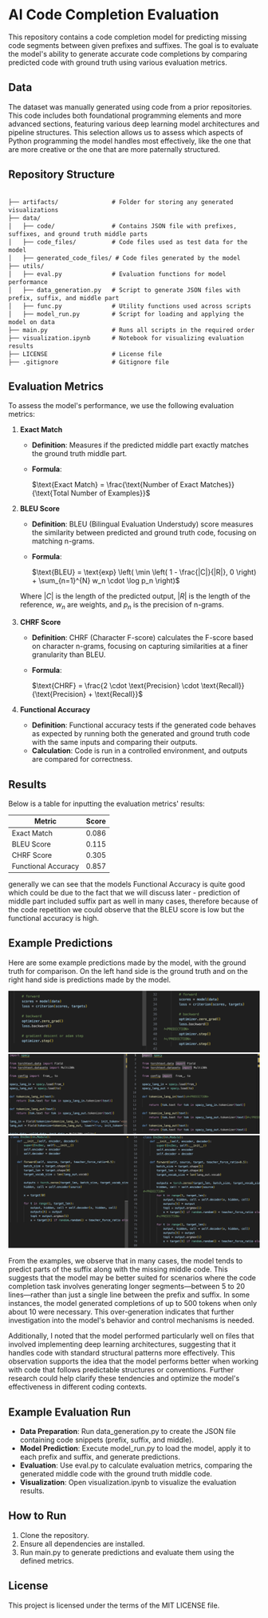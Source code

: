# AI Code Completion Evaluation
This repository contains a code completion model for predicting missing code segments between given prefixes and suffixes. The goal is to evaluate the model's ability to generate accurate code completions by comparing predicted code with ground truth using various evaluation metrics. 

## Data
The dataset was manually generated using code from a prior repositories. This code includes both foundational programming elements and more advanced sections, featuring various deep learning model architectures and pipeline structures. This selection allows us to assess which aspects of Python programming the model handles most effectively, like the one that are more creative or the one that are more paternally structured.

## Repository Structure
```

├── artifacts/               # Folder for storing any generated visualizations
├── data/
│   ├── code/                # Contains JSON file with prefixes, suffixes, and ground truth middle parts
│   ├── code_files/          # Code files used as test data for the model
│   ├── generated_code_files/ # Code files generated by the model
├── utils/
│   ├── eval.py              # Evaluation functions for model performance
│   ├── data_generation.py   # Script to generate JSON files with prefix, suffix, and middle part
│   ├── func.py              # Utility functions used across scripts
│   ├── model_run.py         # Script for loading and applying the model on data
├── main.py                  # Runs all scripts in the required order
├── visualization.ipynb      # Notebook for visualizing evaluation results
├── LICENSE                  # License file
├── .gitignore               # Gitignore file
```
## Evaluation Metrics
To assess the model's performance, we use the following evaluation metrics:

1. **Exact Match**
    - **Definition**: Measures if the predicted middle part exactly matches the ground truth middle part.
    - **Formula**:

        $`\text{Exact Match} = \frac{\text{Number of Exact Matches}}{\text{Total Number of Examples}}`$
 
2. **BLEU Score**
    - **Definition**: BLEU (Bilingual Evaluation Understudy) score measures the similarity between predicted and ground truth code, focusing on matching n-grams.
    - **Formula**:

        $`\text{BLEU} = \text{exp} \left( \min \left( 1 - \frac{|C|}{|R|}, 0 \right) + \sum_{n=1}^{N} w_n \cdot \log p_n \right)`$

    Where $`|C|`$  is the length of the predicted output, $`|R|`$ is the length of the reference, $` w_n `$ are weights, and $` p_n`$ is the precision of n-grams.

3. **CHRF Score**
    - **Definition**: CHRF (Character F-score) calculates the F-score based on character n-grams, focusing on capturing similarities at a finer granularity than BLEU.
    - **Formula**:

        $`\text{CHRF} = \frac{2 \cdot \text{Precision} \cdot \text{Recall}}{\text{Precision} + \text{Recall}}`$
​

4. **Functional Accuracy**
    - **Definition**: Functional accuracy tests if the generated code behaves as expected by running both the generated and ground truth code with the same inputs and comparing their outputs.
    - **Calculation**: Code is run in a controlled environment, and outputs are compared for correctness.

## Results
Below is a table for inputting the evaluation metrics' results:

| Metric               | Score                |
|----------------------|----------------------|
| Exact Match          |        0.086         |
| BLEU Score           |          0.115       |
| CHRF Score           |           0.305      |
| Functional Accuracy  |          0.857       |

generally we can see that the models Functional Accuracy is quite good which could be due to the fact that we will discuss later - prediction of middle part included suffix part as well in many cases, therefore because of the code repetition we could observe that the BLEU score is low but the functional accuracy is high.

## Example Predictions

Here are some example predictions made by the model, with the ground truth for comparison. On the left hand side is the ground truth and on the right hand side is predictions made by the model.

![Example 1](artifacts/ex_1.png)
![Example 2](artifacts/ex_2.png)
![Example 3](artifacts/ex_3.png)

From the examples, we observe that in many cases, the model tends to predict parts of the suffix along with the missing middle code. This suggests that the model may be better suited for scenarios where the code completion task involves generating longer segments—between 5 to 20 lines—rather than just a single line between the prefix and suffix. In some instances, the model generated completions of up to 500 tokens when only about 10 were necessary. This over-generation indicates that further investigation into the model's behavior and control mechanisms is needed.

Additionally, I noted that the model performed particularly well on files that involved implementing deep learning architectures, suggesting that it handles code with standard structural patterns more effectively. This observation supports the idea that the model performs better when working with code that follows predictable structures or conventions. Further research could help clarify these tendencies and optimize the model's effectiveness in different coding contexts.

## Example Evaluation Run
- **Data Preparation**: Run data_generation.py to create the JSON file containing code snippets (prefix, suffix, and middle).
- **Model Prediction**: Execute model_run.py to load the model, apply it to each prefix and suffix, and generate predictions.
- **Evaluation**: Use eval.py to calculate evaluation metrics, comparing the generated middle code with the ground truth middle code.
- **Visualization**: Open visualization.ipynb to visualize the evaluation results.

## How to Run
1. Clone the repository.
2. Ensure all dependencies are installed.
3. Run main.py to generate predictions and evaluate them using the defined metrics.

## License
This project is licensed under the terms of the MIT LICENSE file.